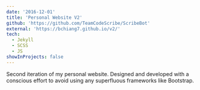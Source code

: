 ```yaml
---
date: '2016-12-01'
title: 'Personal Website V2'
github: 'https://github.com/TeamCodeScribe/ScribeBot'
external: 'https://bchiang7.github.io/v2/'
tech:
  - Jekyll
  - SCSS
  - JS
showInProjects: false
---
```


Second iteration of my personal website. Designed and developed with a conscious effort to avoid using any superfluous frameworks like Bootstrap.
